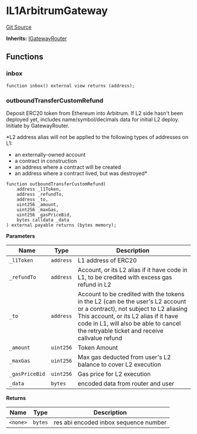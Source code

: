 # IL1ArbitrumGateway
[Git Source](https://github.com/G7DAO/protocol/blob/874893f46ced0a2b968b4e0f586d9ae4b81435ce/contracts/interfaces/IL1ArbitrumGateway.sol)

**Inherits:**
[IGatewayRouter](/contracts/interfaces/IGatewayRouter.sol/interface.IGatewayRouter.md)


## Functions
### inbox


```solidity
function inbox() external view returns (address);
```

### outboundTransferCustomRefund

Deposit ERC20 token from Ethereum into Arbitrum. If L2 side hasn't been deployed yet, includes name/symbol/decimals data for initial L2 deploy. Initiate by GatewayRouter.

*L2 address alias will not be applied to the following types of addresses on L1:
- an externally-owned account
- a contract in construction
- an address where a contract will be created
- an address where a contract lived, but was destroyed*


```solidity
function outboundTransferCustomRefund(
    address _l1Token,
    address _refundTo,
    address _to,
    uint256 _amount,
    uint256 _maxGas,
    uint256 _gasPriceBid,
    bytes calldata _data
) external payable returns (bytes memory);
```
**Parameters**

|Name|Type|Description|
|----|----|-----------|
|`_l1Token`|`address`|L1 address of ERC20|
|`_refundTo`|`address`|Account, or its L2 alias if it have code in L1, to be credited with excess gas refund in L2|
|`_to`|`address`|Account to be credited with the tokens in the L2 (can be the user's L2 account or a contract), not subject to L2 aliasing This account, or its L2 alias if it have code in L1, will also be able to cancel the retryable ticket and receive callvalue refund|
|`_amount`|`uint256`|Token Amount|
|`_maxGas`|`uint256`|Max gas deducted from user's L2 balance to cover L2 execution|
|`_gasPriceBid`|`uint256`|Gas price for L2 execution|
|`_data`|`bytes`|encoded data from router and user|

**Returns**

|Name|Type|Description|
|----|----|-----------|
|`<none>`|`bytes`|res abi encoded inbox sequence number|


